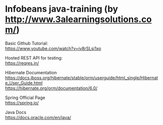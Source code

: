 # Infobeans java-training (by  http://www.3alearningsolutions.com/)

Basic Github Tutorial:  
https://www.youtube.com/watch?v=iv8rSLsi1xo

Hosted REST API for testing:  
https://reqres.in/

Hibernate Documentation  
https://docs.jboss.org/hibernate/stable/orm/userguide/html_single/Hibernate_User_Guide.html  
https://hibernate.org/orm/documentation/6.0/  
  
Spring Official Page  
https://spring.io/  

Java Docs  
https://docs.oracle.com/en/java/



